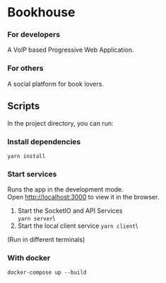 # Bookhouse

### For developers

A VoIP based Progressive Web Application.

### For others

A social platform for book lovers.

## Scripts

In the project directory, you can run:

### Install dependencies

`yarn install`

### Start services

Runs the app in the development mode.\
Open [http://localhost:3000](http://localhost:3000) to view it in the browser.

1. Start the SocketIO and API Services\
`yarn server`\
2. Start the local client service
`yarn client`\

(Run in different terminals)

### With docker
`docker-compose up --build`